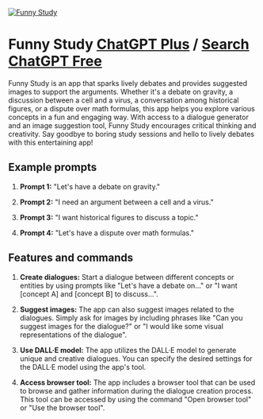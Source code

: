 
[![Funny Study](https://files.oaiusercontent.com/file-Pw5Ryfd6MyrBjCd4ZH0BwIfY?se=2123-10-18T20%3A29%3A12Z&sp=r&sv=2021-08-06&sr=b&rscc=max-age%3D31536000%2C%20immutable&rscd=attachment%3B%20filename%3D1e8b4c49-dfdf-49a3-8032-08a6a5a8cb58.png&sig=8OVubO5ojHfKlH7VzX6Styq7ijsS8TM5aioDSITMHGA%3D)](https://chat.openai.com/g/g-ke6w1jIw4-funny-study)

# Funny Study [ChatGPT Plus](https://chat.openai.com/g/g-ke6w1jIw4-funny-study) / [Search ChatGPT Free](https://gptcall.net/index.html#/?search=Funny%20Study)

Funny Study is an app that sparks lively debates and provides suggested images to support the arguments. Whether it's a debate on gravity, a discussion between a cell and a virus, a conversation among historical figures, or a dispute over math formulas, this app helps you explore various concepts in a fun and engaging way. With access to a dialogue generator and an image suggestion tool, Funny Study encourages critical thinking and creativity. Say goodbye to boring study sessions and hello to lively debates with this entertaining app!

## Example prompts

1. **Prompt 1:** "Let's have a debate on gravity."

2. **Prompt 2:** "I need an argument between a cell and a virus."

3. **Prompt 3:** "I want historical figures to discuss a topic."

4. **Prompt 4:** "Let's have a dispute over math formulas."

## Features and commands

1. **Create dialogues:** Start a dialogue between different concepts or entities by using prompts like "Let's have a debate on..." or "I want [concept A] and [concept B] to discuss...".

2. **Suggest images:** The app can also suggest images related to the dialogues. Simply ask for images by including phrases like "Can you suggest images for the dialogue?" or "I would like some visual representations of the dialogue".

3. **Use DALL·E model:** The app utilizes the DALL·E model to generate unique and creative dialogues. You can specify the desired settings for the DALL·E model using the app's tool.

4. **Access browser tool:** The app includes a browser tool that can be used to browse and gather information during the dialogue creation process. This tool can be accessed by using the command "Open browser tool" or "Use the browser tool".


